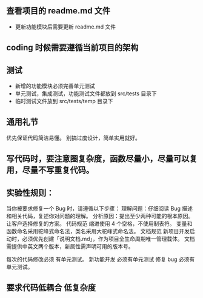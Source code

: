 ## 查看项目的 readme.md 文件

- 更新功能模块后需要更新 readme.md 文件

## coding 时候需要遵循当前项目的架构

## 测试

- 新增的功能模块必须完善单元测试
- 单元测试，集成测试，功能测试文件都放到 src/tests 目录下
- 临时测试文件放到 src/tests/temp 目录下

## 通用礼节

优先保证代码简洁易懂。
别搞过度设计，简单实用就好。

## 写代码时，要注意圈复杂度，函数尽量小，尽量可以复用，尽量不写重复代码。

## 实验性规则：

当你被要求修复一个 Bug 时，请遵循以下步骤：
理解问题：仔细阅读 Bug 描述和相关代码，复述你对问题的理解。
分析原因：提出至少两种可能的根本原因。
让客户选择修复的方案。
代码规范
缩进使用 4 个空格，不使用制表符。
变量和函数命名采用驼峰式命名法，类名采用大驼峰式命名法。
文档规范
新项目开发启动时，必须优先创建「说明文档.md」，作为项目全生命周期唯一管理载体。
文档需提供中英文两个版本，新属性需声明可用的版本号。

每次的代码修改必须 有单元测试。
新功能开发 必须有单元测试
修复 bug 必须有单元测试。

## 要求代码低耦合 低复杂度

<!-- 6A
Align（对齐）
目标：确保需求理解零偏差。
反偷懒机制：强制要求用结构化模板定义需求，AI 必须输出「需求对齐确认表」，包含需求方预期、AI 理解、差异点及解决方式。
Architect（架构设计）
目标：生成可落地的技术方案。
反偷懒机制：强制使用 Mermaid 语法输出架构图，要求标注分层结构、数据流、新旧系统集成点等，并新增「复杂度评估」环节，AI 需标注方案中高风险模块。
Atomize（原子化拆分）
目标：将任务分解到不可再分的原子单元。
反偷懒机制：每个原子任务必须满足 INVEST 原则，即 Independent（独立的）、Negotiable（可协商的）、Valuable（有价值的）、Estimable（可估算的）、Small（小的）、Testable（可测试的）。AI 需输出「任务依赖图谱」（DAG 有向无环图），避免循环依赖。
Approve（人工审批）
目标：关键节点阻断 AI 错误蔓延。
反偷懒机制：设置三类强制审批点，分别为架构设计方案、原子任务清单、高风险模块详细设计及集成方案。审批时需对比历史相似案例。
Automate（自动化实现）
目标：生成可直接运行的代码。
反偷懒机制：代码生成必须绑定设计文档，模块命名需与架构图完全一致。强制添加防御性编程桩代码，如输入校验，同时自动注入埋点监控。
Assess（质量评估）
目标：闭环验证交付质量。
反偷懒机制：执行三阶验证，包括静态检查（代码规范，如 ESLint/Sonar 规则集）、动态验证（自动化测试覆盖率 > 80%）、业务校验（需求覆盖率矩阵）。AI 需输出质量溯源报告，将缺陷关联到具体原子任务。 -->
